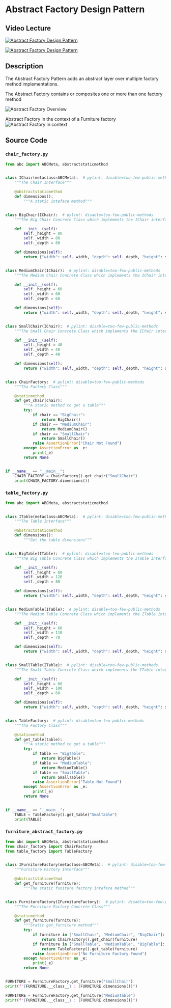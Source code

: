 # Abstract Factory Design Pattern

## Video Lecture

<a id="skillShareVideoLink" href="https://skl.sh/34SM2Xg" target="_blank" title="Abstract Factory Design Pattern"><img src="/img/skillshare_btn_sm.gif" alt="Abstract Factory Design Pattern"/></a> 
<!-- <a id="udemyVideoLink" href="https://www.udemy.com/course/design-patterns-in-python/learn/lecture/16396782/?referralCode=7493DBBBF97FF2B0D24D" target="_blank" title="Abstract Factory Design Pattern"><img src="/img/udemy_btn_sm.gif" alt="Abstract Factory Design Pattern"/></a> -->
<a id="ytVideoLink" href="https://youtu.be/TAnG6DN-5QM" target="_blank" title="Abstract Factory Design Pattern"><img src="/img/yt_btn_sm.gif" alt="Abstract Factory Design Pattern"/></a> 

## Description

The Abstract Factory Pattern adds an abstract layer over multiple factory method implementations.

The Abstract Factory contains or composites one or more than one factory method

![Abstract Factory Overview](abstract_factory.png)

Abstract Factory in the context of a Furniture factory ![Abstract Factory in context](abstract_factory_furniture.png)

## Source Code

### **`chair_factory.py`**
```python
from abc import ABCMeta, abstractstaticmethod


class IChair(metaclass=ABCMeta):  # pylint: disable=too-few-public-methods
    """The Chair Interface"""

    @abstractstaticmethod
    def dimensions():
        """A static inteface method"""


class BigChair(IChair):  # pylint: disable=too-few-public-methods
    """The Big Chair Concrete Class which implements the IChair interface"""

    def __init__(self):
        self._height = 80
        self._width = 80
        self._depth = 80

    def dimensions(self):
        return {"width": self._width, "depth": self._depth, "height": self._height}


class MediumChair(IChair):  # pylint: disable=too-few-public-methods
    """The Medium Chair Concrete Class which implements the IChair interface"""

    def __init__(self):
        self._height = 60
        self._width = 60
        self._depth = 60

    def dimensions(self):
        return {"width": self._width, "depth": self._depth, "height": self._height}


class SmallChair(IChair):  # pylint: disable=too-few-public-methods
    """The Small Chair Concrete Class which implements the IChair interface"""

    def __init__(self):
        self._height = 40
        self._width = 40
        self._depth = 40

    def dimensions(self):
        return {"width": self._width, "depth": self._depth, "height": self._height}


class ChairFactory:  # pylint: disable=too-few-public-methods
    """Tha Factory Class"""

    @staticmethod
    def get_chair(chair):
        """A static method to get a table"""
        try:
            if chair == "BigChair":
                return BigChair()
            if chair == "MediumChair":
                return MediumChair()
            if chair == "SmallChair":
                return SmallChair()
            raise AssertionError("Chair Not Found")
        except AssertionError as _e:
            print(_e)
        return None


if __name__ == "__main__":
    CHAIR_FACTORY = ChairFactory().get_chair("SmallChair")
    print(CHAIR_FACTORY.dimensions())
```

### **`table_factory.py`**
```python
from abc import ABCMeta, abstractstaticmethod


class ITable(metaclass=ABCMeta):  # pylint: disable=too-few-public-methods
    """The Table Interface"""

    @abstractstaticmethod
    def dimensions():
        """Get the table dimensions"""


class BigTable(ITable):  # pylint: disable=too-few-public-methods
    """The Big Table Concrete Class which implements the ITable interface"""

    def __init__(self):
        self._height = 60
        self._width = 120
        self._depth = 80

    def dimensions(self):
        return {"width": self._width, "depth": self._depth, "height": self._height}


class MediumTable(ITable):  # pylint: disable=too-few-public-methods
    """The Medium Table Concrete Class which implements the ITable interface"""

    def __init__(self):
        self._height = 60
        self._width = 110
        self._depth = 70

    def dimensions(self):
        return {"width": self._width, "depth": self._depth, "height": self._height}


class SmallTable(ITable):  # pylint: disable=too-few-public-methods
    """The Small Table Concrete Class which implements the ITable interface"""

    def __init__(self):
        self._height = 60
        self._width = 100
        self._depth = 60

    def dimensions(self):
        return {"width": self._width, "depth": self._depth, "height": self._height}


class TableFactory:  # pylint: disable=too-few-public-methods
    """Tha Factory Class"""

    @staticmethod
    def get_table(table):
        """A static method to get a table"""
        try:
            if table == "BigTable":
                return BigTable()
            if table == "MediumTable":
                return MediumTable()
            if table == "SmallTable":
                return SmallTable()
            raise AssertionError("Table Not Found")
        except AssertionError as _e:
            print(_e)
        return None


if __name__ == "__main__":
    TABLE = TableFactory().get_table("SmalTable")
    print(TABLE)

```

### **`furniture_abstract_factory.py`**
```python
from abc import ABCMeta, abstractstaticmethod
from chair_factory import ChairFactory
from table_factory import TableFactory


class IFurnitureFactory(metaclass=ABCMeta):  # pylint: disable=too-few-public-methods
    """Furniture Factory Interface"""

    @abstractstaticmethod
    def get_furniture(furniture):
        """The static funiture factory inteface method"""


class FurnitureFactory(IFurnitureFactory):  # pylint: disable=too-few-public-methods
    """The Furniture Factory Concrete Class"""

    @staticmethod
    def get_furniture(furniture):
        """Static get_furniture method"""
        try:
            if furniture in ["SmallChair", "MediumChair", "BigChair"]:
                return ChairFactory().get_chair(furniture)
            if furniture in ["SmallTable", "MediumTable", "BigTable"]:
                return TableFactory().get_table(furniture)
            raise AssertionError("No Furniture Factory Found")
        except AssertionError as _e:
            print(_e)
        return None


FURNITURE = FurnitureFactory.get_furniture("SmallChair")
print(f"{FURNITURE.__class__} : {FURNITURE.dimensions()}")

FURNITURE = FurnitureFactory.get_furniture("MediumTable")
print(f"{FURNITURE.__class__} : {FURNITURE.dimensions()}")

```